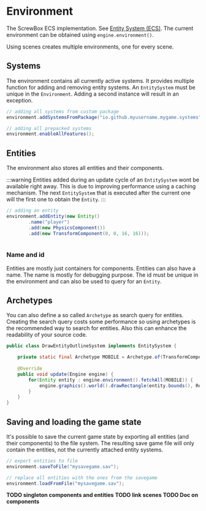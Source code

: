 # Environment

The ScrewBox ECS implementation.
See [Entity System (ECS)](../fundamentals/ecs).
The current environment can be obtained using `engine.environment()`.

Using scenes creates multiple environments, one for every scene.

## Systems

The environment contains all currently active systems.
It provides multiple function for adding and removing entity systems.
An `EntitySystem` must be unique in the `Environment`.
Adding a second instance will result in an exception.

``` java
// adding all systems from custom package
environment.addSystemsFromPackage("io.github.myusername.mygame.systems");

// adding all prepacked systems
environment.enableAllFeatures();
```

## Entities

The environment also stores all entities and their components.

:::warning
Entities added during an update cycle of an `EntitySystem` wont be available right away.
This is due to improving performance using a caching mechanism.
The next `EntitySystem` that is executed after the current one will the first one to obtain the `Entity`.
:::

``` java
// adding an entity
environment.addEntity(new Entity()
        .name("player")
        .add(new PhysicsComponent())
        .add(new TransformComponent(0, 0, 16, 16)));
       
```

### Name and id

Entities are mostly just containers for components.
Entities can also have a name.
The name is mostly for debugging purpose.
The id must be unique in the environment and can also be used to query for an `Entity`.

## Archetypes

You can also define a so called `Archetype` as search query for entities.
Creating the search query costs some performance so using archetypes is the recommended way to search for entities.
Also this can enhance the readability of your source code.

``` java
public class DrawEntityOutlineSystem implements EntitySystem {

    private static final Archetype MOBILE = Archetype.of(TransformComponent.class);
            
    @Override
    public void update(Engine engine) {
        for(Entity entity : engine.environment().fetchAll(MOBILE)) {
            engine.graphics().world().drawRectangle(entity.bounds(), RectangleDrawOptions.outline(Color.RED));
        }
    }
}
```

## Saving and loading the game state

It's possible to save the current game state by exporting all entities (and their components) to the file system.
The resulting save game file will only contain the entities, not the currently attached entity systems.

``` java
// export entities to file
environment.saveToFile("mysavegame.sav");

// replace all entities with the ones from the savegame
environment.loadFromFile("mysavegame.sav");
```

**TODO singleton components and entities**
**TODO link scenes**
**TODO Doc on components**